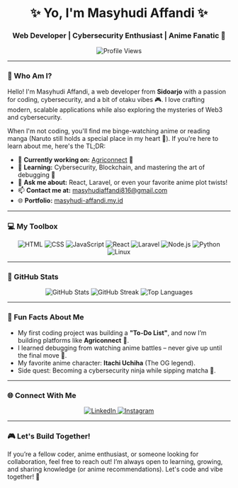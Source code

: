 <h1 align="center">✨ Yo, I'm Masyhudi Affandi ✨</h1>
<h3 align="center">Web Developer | Cybersecurity Enthusiast | Anime Fanatic 🐉</h3>

<p align="center">
  <img src="https://komarev.com/ghpvc/?username=masyhudiaffandi&label=Visitors&color=blue&style=flat-square" alt="Profile Views" />
</p>

---

### 🌸 Who Am I?
Hello! I'm Masyhudi Affandi, a web developer from **Sidoarjo** with a passion for coding, cybersecurity, and a bit of otaku vibes 🎮. I love crafting modern, scalable applications while also exploring the mysteries of Web3 and cybersecurity.

When I'm not coding, you'll find me binge-watching anime or reading manga (Naruto still holds a special place in my heart 💙). If you're here to learn about me, here's the TL;DR:

- 🔭 **Currently working on:** [Agriconnect](https://agriconnect.my.id) 🌾  
- 🌱 **Learning:** Cybersecurity, Blockchain, and mastering the art of debugging 🐛  
- 💬 **Ask me about:** React, Laravel, or even your favorite anime plot twists!  
- 📫 **Contact me at:** masyhudiaffandi816@gmail.com  
- 🌐 **Portfolio:** [masyhudi-affandi.my.id](https://masyhudi-affandi.my.id)  

---

### 💻 My Toolbox
<p align="center">
  <img src="https://img.shields.io/badge/HTML-E34F26?style=for-the-badge&logo=html5&logoColor=white" alt="HTML" />
  <img src="https://img.shields.io/badge/CSS-1572B6?style=for-the-badge&logo=css3&logoColor=white" alt="CSS" />
  <img src="https://img.shields.io/badge/JavaScript-F7DF1E?style=for-the-badge&logo=javascript&logoColor=black" alt="JavaScript" />
  <img src="https://img.shields.io/badge/React-61DAFB?style=for-the-badge&logo=react&logoColor=black" alt="React" />
  <img src="https://img.shields.io/badge/Laravel-FF2D20?style=for-the-badge&logo=laravel&logoColor=white" alt="Laravel" />
  <img src="https://img.shields.io/badge/Node.js-339933?style=for-the-badge&logo=nodedotjs&logoColor=white" alt="Node.js" />
  <img src="https://img.shields.io/badge/Python-3776AB?style=for-the-badge&logo=python&logoColor=white" alt="Python" />
  <img src="https://img.shields.io/badge/Linux-FCC624?style=for-the-badge&logo=linux&logoColor=black" alt="Linux" />
</p>

---

### 🎯 GitHub Stats
<p align="center">
  <img src="https://github-readme-stats.vercel.app/api?username=masyhudiaffandi&show_icons=true&theme=tokyonight" alt="GitHub Stats" />
  <img src="https://github-readme-streak-stats.herokuapp.com/?user=masyhudiaffandi&theme=tokyonight" alt="GitHub Streak" />
  <img src="https://github-readme-stats.vercel.app/api/top-langs/?username=masyhudiaffandi&layout=compact&theme=tokyonight" alt="Top Languages" />
</p>

---

### 🍙 Fun Facts About Me
- My first coding project was building a **"To-Do List"**, and now I’m building platforms like **Agriconnect** 🌾.  
- I learned debugging from watching anime battles – never give up until the final move 🥷.  
- My favorite anime character: **Itachi Uchiha** (The OG legend).  
- Side quest: Becoming a cybersecurity ninja while sipping matcha 🍵.

---

### 🌐 Connect With Me
<p align="center">
  <a href="https://linkedin.com/in/masyhudi-affandi" target="_blank">
    <img src="https://img.shields.io/badge/LinkedIn-0A66C2?style=for-the-badge&logo=linkedin&logoColor=white" alt="LinkedIn" />
  </a>
  <a href="https://instagram.com/humdiee.js" target="_blank">
    <img src="https://img.shields.io/badge/Instagram-E4405F?style=for-the-badge&logo=instagram&logoColor=white" alt="Instagram" />
  </a>
</p>

---

### 🎮 Let's Build Together!
If you’re a fellow coder, anime enthusiast, or someone looking for collaboration, feel free to reach out! I’m always open to learning, growing, and sharing knowledge (or anime recommendations). Let's code and vibe together! 🚀
